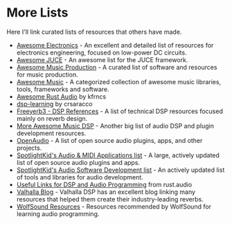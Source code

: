 # More Lists

Here I'll link curated lists of resources that others have made.

- [Awesome Electronics](https://github.com/kitspace/awesome-electronics) - An excellent and detailed list of resources for electronics engineering, focused on low-power DC circuits.
- [Awesome JUCE](https://github.com/sudara/awesome-juce) - An awesome list for the JUCE framework.
- [Awesome Music Production](https://github.com/ad-si/awesome-music-production) - A curated list of software and resources for music production.
- [Awesome Music](https://github.com/noteflakes/awesome-music) - A categorized collection of awesome music libraries, tools, frameworks and software.
- [Awesome Rust Audio](https://github.com/kfrncs/awesome-rust-audio) by kfrncs
- [dsp-learning](https://github.com/crsaracco/dsp-learning) by crsaracco
- [Freeverb3 - DSP References](https://freeverb3vst.osdn.jp/ref.shtml) - A list of technical DSP resources focused mainly on reverb design.
- [More Awesome Music DSP](https://github.com/olilarkin/awesome-musicdsp) - Another big list of audio DSP and plugin development resources.
- [OpenAudio](https://github.com/webprofusion/OpenAudio) - A list of open source audio plugins, apps, and other projects.
- [SpotlightKid's Audio & MIDI Applications list](https://github.com/stars/SpotlightKid/lists/audio-midi-applications) - A large, actively updated list of open source audio plugins and apps.
- [SpotlightKid's Audio Software Development list](https://github.com/stars/SpotlightKid/lists/audio-software-development) - An actively updated list of tools and libraries for audio development.
- [Useful Links for DSP and Audio Programming](https://rust.audio/articles/useful-resources/) from rust.audio
- [Valhalla Blog](https://valhalladsp.com/blog/) - Valhalla DSP has an excellent blog linking many resources that helped them create their industry-leading reverbs.
- [WolfSound Resources](https://thewolfsound.com/resources/) - Resources recommended by WolfSound for learning audio programming.

